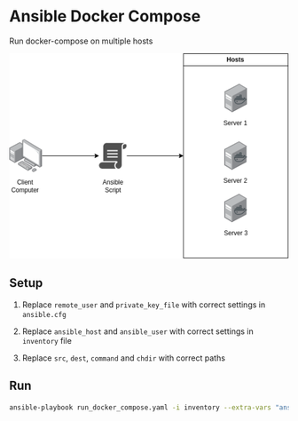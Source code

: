 # Ansible Docker Compose

Run docker-compose on multiple hosts

![Ansible](images/ansible_docker_compose_diag.png)

## Setup

1. Replace `remote_user` and `private_key_file` with correct settings in `ansible.cfg`

2. Replace `ansible_host` and `ansible_user` with correct settings in `inventory` file

3. Replace `src`, `dest`, `command` and `chdir` with correct paths

## Run

```bash
ansible-playbook run_docker_compose.yaml -i inventory --extra-vars "ansible_sudo_pass=<sudo_password>"
```
